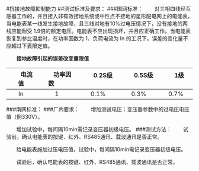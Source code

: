 #抗接地故障抑制能力
##测试标准及要求：
###国网标准：
&#160; &#160; &#160; &#160;对三相四线经互感器工作的，并且接入非有效接地系统或中性点不接地的星形配电网上的电能表，当电能表某一线发生接地故障，且三线对地有10%过电压情况下，没有接地的两线应能耐受 1.9倍的额定电压。电能表不应出现损坏，并且应正确工作。当电能表恢复到参比温度时，在功率因数为 1、负荷电流为 In 的工况下，误差的变化量不应超过下表限定值。

&#160; &#160; &#160; &#160;**接地故障引起的误差改变量限值**

&#160; &#160; &#160; &#160;电流值|&#160; &#160; &#160; &#160;功率因数&#160; &#160; &#160; &#160;|&#160; &#160; &#160; &#160;0.2S级&#160; &#160; &#160; &#160;|&#160; &#160; &#160; &#160;0.5S级&#160; &#160; &#160; &#160;|&#160; &#160; &#160; &#160;1级&#160; &#160; &#160; &#160;
:-:|:-:|:-:|:-:|:-:
In|1|0.1%|0.3%|0.7%

###南网标准：
###厂内要求：
&#160; &#160; &#160; &#160;增加测试电压：变压器参数中的过电压电压值（例330V）。

&#160; &#160; &#160; &#160;增加试验中，每间隔10min需记录变压器初级电压。
###测试方法：
&#160; &#160; &#160; &#160;试验前，确认电能表的按键、红外、RS485通讯、载波通讯是否正常。

&#160; &#160; &#160; &#160;给电能表施加过压电压值，试验中，每间隔10min需记录变压器初级电压。

&#160; &#160; &#160; &#160;试验后，确认电能表的按键、红外、RS485通讯、载波通讯是否正常。
 

